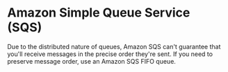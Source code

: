 # Amazon Simple Queue Service (SQS)


Due to the distributed nature of queues, Amazon SQS can't guarantee that you'll receive messages in the precise order they're sent. If you need to preserve message order, use an Amazon SQS FIFO queue. 

